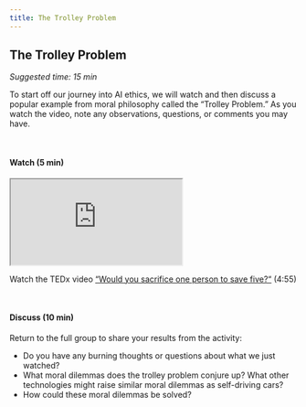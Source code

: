 ```yaml
---
title: The Trolley Problem
---
```


## The Trolley Problem
_Suggested time: 15 min_

To start off our journey into AI ethics, we will watch and then discuss a popular example from moral philosophy called the “Trolley Problem.” As you watch the video, note any observations, questions, or comments you may have. 

<br>

#### Watch (5 min)

<div class="embed-responsive embed-responsive-16by9">
  <iframe class="embed-responsive-item" src="https://www.youtube.com/embed/yg16u_bzjPE" allowfullscreen></iframe>
</div>

Watch the TEDx video [“Would you sacrifice one person to save five?“](https://www.youtube.com/watch?v=yg16u_bzjPE&ab_channel=TED-Ed) (4:55)

<br>

#### Discuss (10 min)

Return to the full group to share your results from the activity: 
* Do you have any burning thoughts or questions about what we just watched? 
* What moral dilemmas does the trolley problem conjure up? What other technologies might raise similar moral dilemmas as self-driving cars? 
* How could these moral dilemmas be solved?
